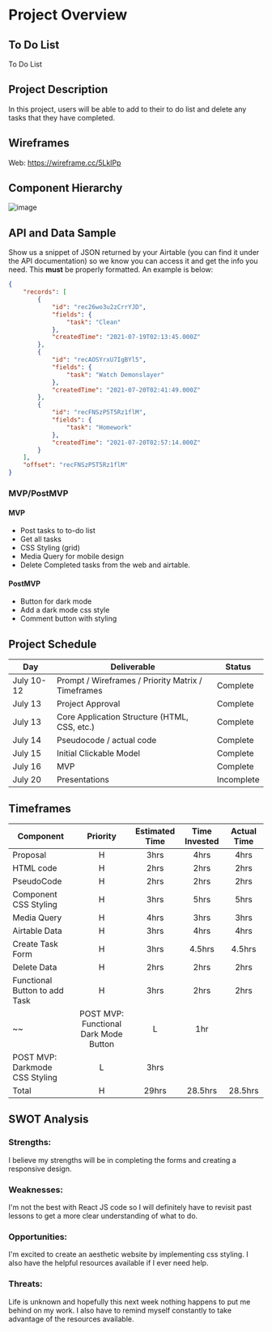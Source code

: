 # Project Overview

## To Do List

To Do List

## Project Description

In this project, users will be able to add to their to do list and delete any tasks that they have completed.

## Wireframes


Web: https://wireframe.cc/5LkIPp

## Component Hierarchy

![image](https://user-images.githubusercontent.com/85104906/125513233-5e1add70-b6fc-4d2f-b5f2-699f3fb79b44.png)


## API and Data Sample

Show us a snippet of JSON returned by your Airtable (you can find it under the API documentation) so we know you can access it and get the info you need. This __must__ be properly formatted. An example is below:

```json
{
    "records": [
        {
            "id": "rec26wo3u2zCrrYJD",
            "fields": {
                "task": "Clean"
            },
            "createdTime": "2021-07-19T02:13:45.000Z"
        },
        {
            "id": "recAOSYrxU7IgBYl5",
            "fields": {
                "task": "Watch Demonslayer"
            },
            "createdTime": "2021-07-20T02:41:49.000Z"
        },
        {
            "id": "recFNSzP5T5Rz1flM",
            "fields": {
                "task": "Homework"
            },
            "createdTime": "2021-07-20T02:57:14.000Z"
        }
    ],
    "offset": "recFNSzP5T5Rz1flM"
}

```

### MVP/PostMVP 

#### MVP 

- Post tasks to to-do list
- Get all tasks
- CSS Styling (grid)
- Media Query for mobile design
- Delete Completed tasks from the web and airtable.

#### PostMVP  
- Button for dark mode
- Add a dark mode css style
- Comment button with styling

## Project Schedule


|  Day | Deliverable | Status
|---|---| ---|
|July 10-12| Prompt / Wireframes / Priority Matrix / Timeframes | Complete
|July 13| Project Approval | Complete
|July 13| Core Application Structure (HTML, CSS, etc.) | Complete
|July 14| Pseudocode / actual code | Complete
|July 15| Initial Clickable Model  | Complete
|July 16| MVP | Complete
|July 20| Presentations | Incomplete

## Timeframes

| Component | Priority | Estimated Time | Time Invested | Actual Time |
| --- | :---: |  :---: | :---: | :---: |
| Proposal | H | 3hrs| 4hrs| 4hrs|
| HTML code | H | 2hrs| 2hrs | 2hrs |
| PseudoCode | H | 2hrs| 2hrs | 2hrs |
| Component CSS Styling | H | 3hrs| 5hrs | 5hrs |
| Media Query | H | 4hrs| 3hrs | 3hrs |
| Airtable Data | H | 3hrs| 4hrs | 4hrs |
| Create Task Form | H | 3hrs| 4.5hrs | 4.5hrs |
| Delete Data | H | 2hrs| 2hrs | 2hrs |
| Functional Button to add Task | H | 3hrs| 2hrs | 2hrs |
~~| POST MVP: Functional Dark Mode Button | L | 1hr|  |  |
| POST MVP: Darkmode CSS Styling | L | 3hrs|  |  |~~
| Total | H | 29hrs| 28.5hrs | 28.5hrs |

## SWOT Analysis

### Strengths:
I believe my strengths will be in completing the forms and creating a responsive design. 

### Weaknesses:
I'm not the best with React JS code so I will definitely have to revisit past lessons to get a more clear understanding of what to do. 

### Opportunities:
I'm excited to create an aesthetic website by implementing css styling. I also have the helpful resources available if I ever need help. 

### Threats:
Life is unknown and hopefully this next week nothing happens to put me behind on my work. I also have to remind myself constantly to take advantage of the resources available.
